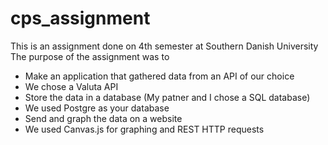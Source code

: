 # cps_assignment
This is an assignment done on 4th semester at Southern Danish University
The purpose of the assignment was to
* Make an application that gathered data from an API of our choice
 * We chose a Valuta API
* Store the data in a database (My patner and I chose a SQL database)
 * We used Postgre as your database
* Send and graph the data on a website
 * We used Canvas.js for graphing and REST HTTP requests 
